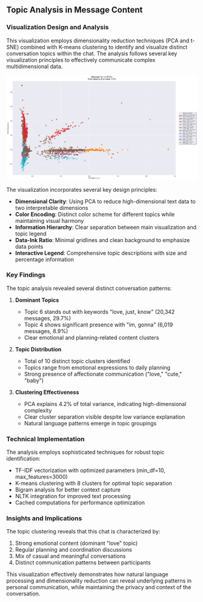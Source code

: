 ## Topic Analysis in Message Content

### Visualization Design and Analysis

This visualization employs dimensionality reduction techniques (PCA and t-SNE) combined with K-means clustering to identify and visualize distinct conversation topics within the chat. The analysis follows several key visualization principles to effectively communicate complex multidimensional data.

![Message Topics (PCA)](../images/text_clusters/pca_topics.png)

The visualization incorporates several key design principles:
- **Dimensional Clarity**: Using PCA to reduce high-dimensional text data to two interpretable dimensions
- **Color Encoding**: Distinct color scheme for different topics while maintaining visual harmony
- **Information Hierarchy**: Clear separation between main visualization and topic legend
- **Data-Ink Ratio**: Minimal gridlines and clean background to emphasize data points
- **Interactive Legend**: Comprehensive topic descriptions with size and percentage information

### Key Findings

The topic analysis revealed several distinct conversation patterns:

1. **Dominant Topics**
   - Topic 6 stands out with keywords "love, just, know" (20,342 messages, 29.7%)
   - Topic 4 shows significant presence with "im, gonna" (6,019 messages, 8.9%)
   - Clear emotional and planning-related content clusters

2. **Topic Distribution**
   - Total of 10 distinct topic clusters identified
   - Topics range from emotional expressions to daily planning
   - Strong presence of affectionate communication ("love," "cute," "baby")

3. **Clustering Effectiveness**
   - PCA explains 4.2% of total variance, indicating high-dimensional complexity
   - Clear cluster separation visible despite low variance explanation
   - Natural language patterns emerge in topic groupings

### Technical Implementation

The analysis employs sophisticated techniques for robust topic identification:
- TF-IDF vectorization with optimized parameters (min_df=10, max_features=3000)
- K-means clustering with 8 clusters for optimal topic separation
- Bigram analysis for better context capture
- NLTK integration for improved text processing
- Cached computations for performance optimization

### Insights and Implications

The topic clustering reveals that this chat is characterized by:
1. Strong emotional content (dominant "love" topic)
2. Regular planning and coordination discussions
3. Mix of casual and meaningful conversations
4. Distinct communication patterns between participants

This visualization effectively demonstrates how natural language processing and dimensionality reduction can reveal underlying patterns in personal communication, while maintaining the privacy and context of the conversation.